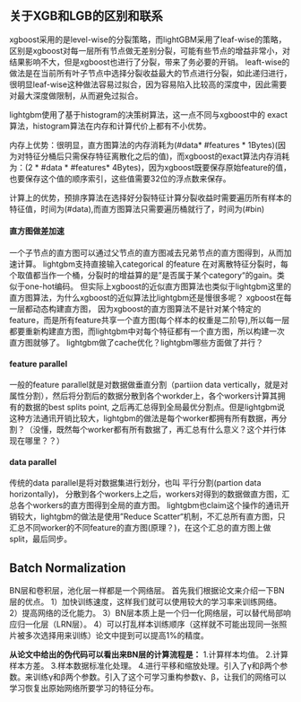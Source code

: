 ## **关于XGB和LGB的区别和联系**
xgboost采用的是level-wise的分裂策略，而lightGBM采用了leaf-wise的策略，区别是xgboost对每一层所有节点做无差别分裂，可能有些节点的增益非常小，对结果影响不大，但是xgboost也进行了分裂，带来了务必要的开销。 leaft-wise的做法是在当前所有叶子节点中选择分裂收益最大的节点进行分裂，如此递归进行，很明显leaf-wise这种做法容易过拟合，因为容易陷入比较高的深度中，因此需要对最大深度做限制，从而避免过拟合。

lightgbm使用了基于histogram的决策树算法，这一点不同与xgboost中的 exact 算法，histogram算法在内存和计算代价上都有不小优势。

内存上优势：很明显，直方图算法的内存消耗为(#data* #features * 1Bytes)(因为对特征分桶后只需保存特征离散化之后的值)，而xgboost的exact算法内存消耗为：(2 * #data * #features* 4Bytes)，因为xgboost既要保存原始feature的值，也要保存这个值的顺序索引，这些值需要32位的浮点数来保存。

计算上的优势，预排序算法在选择好分裂特征计算分裂收益时需要遍历所有样本的特征值，时间为(#data),而直方图算法只需要遍历桶就行了，时间为(#bin)

 #### **直方图做差加速**
 
一个子节点的直方图可以通过父节点的直方图减去兄弟节点的直方图得到，从而加速计算。
 lightgbm支持直接输入categorical 的feature
在对离散特征分裂时，每个取值都当作一个桶，分裂时的增益算的是”是否属于某个category“的gain。类似于one-hot编码。
但实际上xgboost的近似直方图算法也类似于lightgbm这里的直方图算法，为什么xgboost的近似算法比lightgbm还是慢很多呢？
xgboost在每一层都动态构建直方图， 因为xgboost的直方图算法不是针对某个特定的feature，而是所有feature共享一个直方图(每个样本的权重是二阶导),所以每一层都要重新构建直方图，而lightgbm中对每个特征都有一个直方图，所以构建一次直方图就够了。
lightgbm做了cache优化？lightgbm哪些方面做了并行？

#### **feature parallel**

一般的feature parallel就是对数据做垂直分割（partiion data vertically，就是对属性分割），然后将分割后的数据分散到各个workder上，各个workers计算其拥有的数据的best splits point, 之后再汇总得到全局最优分割点。但是lightgbm说这种方法通讯开销比较大，lightgbm的做法是每个worker都拥有所有数据，再分割？（没懂，既然每个worker都有所有数据了，再汇总有什么意义？这个并行体现在哪里？？）

#### **data parallel**

传统的data parallel是将对数据集进行划分，也叫 平行分割(partion data horizontally)， 分散到各个workers上之后，workers对得到的数据做直方图，汇总各个workers的直方图得到全局的直方图。 lightgbm也claim这个操作的通讯开销较大，lightgbm的做法是使用”Reduce Scatter“机制，不汇总所有直方图，只汇总不同worker的不同feature的直方图(原理？)，在这个汇总的直方图上做split，最后同步。

## **Batch Normalization**

BN层和卷积层，池化层一样都是一个网络层。
首先我们根据论文来介绍一下BN层的优点。
1）加快训练速度，这样我们就可以使用较大的学习率来训练网络。
2）提高网络的泛化能力。
3）BN层本质上是一个归一化网络层，可以替代局部响应归一化层（LRN层）。
4）可以打乱样本训练顺序（这样就不可能出现同一张照片被多次选择用来训练）论文中提到可以提高1%的精度。

**从论文中给出的伪代码可以看出来BN层的计算流程是：**
1.计算样本均值。
2.计算样本方差。
3.样本数据标准化处理。
4.进行平移和缩放处理。引入了γ和β两个参数。来训练γ和β两个参数。引入了这个可学习重构参数γ、β，让我们的网络可以学习恢复出原始网络所要学习的特征分布。
